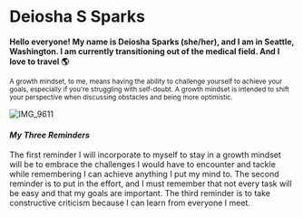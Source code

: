 # Deiosha S Sparks
**Hello everyone! My name is Deiosha Sparks (she/her), and I am in Seattle, Washington. I am currently transitioning out of the medical field. And I love to travel :earth_americas:**	

<sub>A growth mindset, to me, means having the ability to challenge yourself to achieve your goals, especially if you're struggling with self-doubt. A growth mindset is intended to shift your perspective when discussing obstacles and being more optimistic.</sub>

![IMG_9611](https://user-images.githubusercontent.com/113928893/191133278-0ac6d516-273a-472d-ad94-eb347c200564.JPG)

#### *My Three Reminders*
The first reminder I will incorporate to myself to stay in a growth mindset will be to embrace the challenges I would have to encounter and tackle while remembering I can achieve anything I put my mind to. The second reminder is to put in the effort, and I must remember that not every task will be easy and that my goals are important. The third reminder is to take constructive criticism because I can learn from everyone I meet. 
